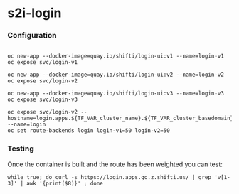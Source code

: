 # s2i-login

### Configuration

```

oc new-app --docker-image=quay.io/shifti/login-ui:v1 --name=login-v1
oc expose svc/login-v1

oc new-app --docker-image=quay.io/shifti/login-ui:v2 --name=login-v2
oc expose svc/login-v2

oc new-app --docker-image=quay.io/shifti/login-ui:v3 --name=login-v3
oc expose svc/login-v3
 
oc expose svc/login-v2 --hostname=login.apps.${TF_VAR_cluster_name}.${TF_VAR_cluster_basedomain} --name=login
oc set route-backends login login-v1=50 login-v2=50
 ```

### Testing

Once the container is built and the route has been weighted you can test:
```
while true; do curl -s https://login.apps.go.z.shifti.us/ | grep 'v[1-3]' | awk '{print($8)}' ; done
```
